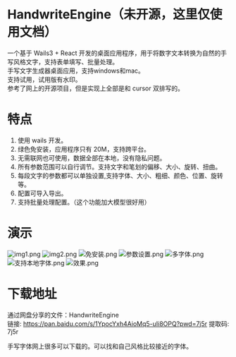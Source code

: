 # HandwriteEngine（未开源，这里仅使用文档）
一个基于 Wails3 + React 开发的桌面应用程序，用于将数字文本转换为自然的手写风格文字，支持表单填写、批量处理。  
手写文字生成器桌面应用，支持windows和mac。  
支持试用，试用版有水印。  
参考了网上的开源项目，但是实现上全部是和 cursor 双排写的。  

# 特点
1. 使用 wails 开发。   
2. 绿色免安装，应用程序只有 20M，支持跨平台。  
3. 无需联网也可使用，数据全部在本地，没有隐私问题。  
4. 所有参数范围可以自行调节。支持文字和笔划的偏移、大小、旋转、扭曲。  
5. 每段文字的参数都可以单独设置,支持字体、大小、粗细、颜色、位置、旋转等。  
6. 配置可导入导出。  
7. 支持批量处理配置。（这个功能加大模型很好用） 

# 演示

![img1.png](img/img1.png)
![img2.png](img/img2.png)
![免安装.png](img/%E5%85%8D%E5%AE%89%E8%A3%85.png)
![参数设置.png](img/%E5%8F%82%E6%95%B0%E8%AE%BE%E7%BD%AE.png)
![多字体.png](img/%E5%A4%9A%E5%AD%97%E4%BD%93.png)
![支持本地字体.png](img/%E6%94%AF%E6%8C%81%E6%9C%AC%E5%9C%B0%E5%AD%97%E4%BD%93.png)
![效果.png](img/%E6%95%88%E6%9E%9C.png)


# 下载地址
通过网盘分享的文件：HandwriteEngine  
链接: https://pan.baidu.com/s/1YpocYxh4AioMq5-uIi8OPQ?pwd=7j5r 提取码: 7j5r  

手写字体网上很多可以下载的。可以找和自己风格比较接近的字体。  
